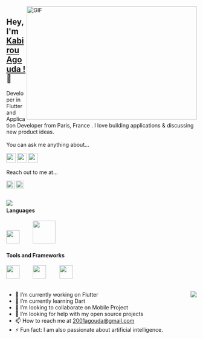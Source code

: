 <img align="right" alt="GIF" src="https://github.com/abhisheknaiidu/abhisheknaiidu/blob/master/code.gif?raw=true" width="450" height="300" />

## Hey, I'm [Kabirou Agouda !](https://www.linkedin.com/in/kabirou-agouda/) 👋 <a align="left">

Developer in Flutter and Application Developer from Paris, France . I love building applications & discussing new product ideas.
<br/>
<br/>
You can ask me anything about...

<img src='https://img.shields.io/badge/flutter-%230095D5?logo=flutter&logoColor=blue&style=for-the-badge' height='25'/> <img src='https://img.shields.io/badge/Android-3DDC84?logo=android&logoColor=white&style=for-the-badge' height='25'/> <img src='https://img.shields.io/badge/kotlin-%230095D5.svg?&style=for-the-badge&logo=kotlin&logoColor=white' height='25'/>


Reach out to me at...

<a href="https://twitter.com/kabirou_agouda">
  <img align="left" alt="Agouda's Twitter" width="22px" src="https://cdn.jsdelivr.net/npm/simple-icons@v3/icons/twitter.svg" />
</a><a href="https://www.linkedin.com/in/kabirou-agouda">
   <img align="left" alt="Agouda's Linkdein" width="22px" src="https://cdn.jsdelivr.net/npm/simple-icons@v3/icons/linkedin.svg" />
</a>
<br/>
<br/>
<br/>
<img align="left" src="https://github-readme-stats.vercel.app/api?username=kagouda&show_icons=true&title_color=fff&icon_color=79ff97&text_color=9f9f9f&bg_color=151515"/>

#### Languages
<img src="https://www.scottbrady91.com/img/logos/dart.svg" width="35px">&nbsp;&nbsp;&nbsp;&nbsp;&nbsp;&nbsp;&nbsp;&nbsp;
<img src="https://www.logo.wine/a/logo/Kotlin_(programming_language)/Kotlin_(programming_language)-Logo.wine.svg" width="60px">&nbsp;&nbsp;&nbsp;&nbsp;&nbsp;&nbsp;&nbsp;&nbsp;


#### Tools and Frameworks
<img src="https://devicons.github.io/devicon/devicon.git/icons/android/android-original.svg" width="35px">&nbsp;&nbsp;&nbsp;&nbsp;&nbsp;&nbsp;&nbsp;&nbsp;
<img src="https://devicons.github.io/devicon/devicon.git/icons/flutter/flutter-original.svg" width="35px">&nbsp;&nbsp;&nbsp;&nbsp;&nbsp;&nbsp;&nbsp;&nbsp;
<img src="https://www.vectorlogo.zone/logos/firebase/firebase-icon.svg" width="35px">&nbsp;&nbsp;&nbsp;&nbsp;&nbsp;&nbsp;&nbsp;&nbsp;&nbsp;
<br/>
<br/>

<a href="https://github.com/iampawan">
  <img align="right" src="https://github-readme-stats.vercel.app/api/top-langs/?username=kagouda&theme=light&hide_langs_below=1" />
</a>

- 🔭 I’m currently working on Flutter
- 🌱 I’m currently learning Dart
- 👯 I’m looking to collaborate on Mobile Project
- 🤔 I’m looking for help with my open source projects
- 📫 How to reach me at 2001agouda@gmail.com
- ⚡ Fun fact: I am also passionate about artificial intelligence.
